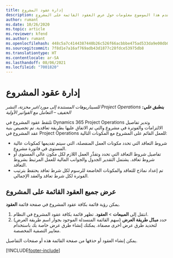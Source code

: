 ```yaml
---
title: إدارة عقود المشروع
description: يقدم هذا الموضوع معلومات حول عرض العقود القائمة على المشروع.
author: rumant
ms.date: 10/26/2020
ms.topic: article
ms.reviewer: kfend
ms.author: rumant
ms.openlocfilehash: 448c5a7c4144387440b26c526f66acbbbe475ad533da9e00db0eb5d5e86be9e8
ms.sourcegitcommit: 7f8d1e7a16af769adb43d1877c28fdce53975db8
ms.translationtype: HT
ms.contentlocale: ar-SA
ms.lasthandoff: 08/06/2021
ms.locfileid: "7001820"
---
```

# <a name="manage-project-contracts"></a>إدارة عقود المشروع

_**ينطبق علي:** ‏‫Project Operations للسيناريوهات المستندة إلى مورد/غير مخزنة‬، ‏‫النشر الخفيف – التعامل مع الفواتير الأولية‬_

تلتقط عقود المشروع في Dynamics 365 Project Operations وتدير تفاصيل الالتزامات والفوترة في مشروع والتي تم الاتفاق عليها بطريقة تعاقدية. تم تخصيص بنية عقد المشروع في Project Operations للعمل القائم على المشروع مع المكونات التالية:

- شروط التعاقد التي تحدد مكونات العمل المنفصلة، التي سيتم تقديمها كمكونات عالية المستوى في فاتورة مشروع.
- تفاصيل شروط التعاقد التي تحدد وتقدِّر العمل اللازم لكل مكون عالي المستوى أو شروط تعاقد. يشتمل التقدير الجدول والجوانب المالية للعمل المرتبط بشروط التعاقد.
- تم إعداد نماذج للتعاقد والمكونات الخاضعة للرسوم لكل شرط تعاقد يحتفظ بترتيب الفوترة لكل شرط تعاقد والعقد الإجمالي.

## <a name="view-all-project-based-contracts"></a>عرض جميع العقود القائمة على المشروع

يمكن رؤية قائمة بكافة عقود المشروع في صفحة قائمة **العقود**. 

1. انتقل إلى **المبيعات** > **العقود**. تظهر قائمة بكافة عقود المشروع في النظام. 
2. حدد **مبدّل طريقة العرض** (سهم القائمة المنسدلة الموجود بجوار اسم طريقة العرض) لتحديد طرق عرض أخرى مصفاة. يمكنك إنشاء طرق عرض خاصة بك باستخدام معايير التصفية المخصصة.

يمكن إنشاء العقود أو حذفها من صفحة القائمة هذه أو صفحات التفاصيل.


[!INCLUDE[footer-include](../../includes/footer-banner.md)]